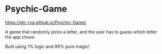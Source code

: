 # Psychic-Game

https://jdc-rva.github.io/Psychic-Game/

A game that randomly picks a letter, and the user has to guess which letter the app chose.

Built using 1% logic and 99% pure magic!
